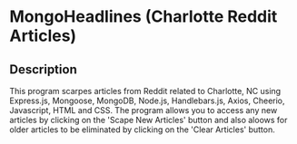 # MongoHeadlines (Charlotte Reddit Articles)

## Description

This program scarpes articles from Reddit related to Charlotte, NC using Express.js, Mongoose, MongoDB, Node.js, Handlebars.js, Axios, Cheerio, Javascript, HTML and CSS. The program allows you to access any new articles by clicking on the 'Scape New Articles' button and also aloows for older articles to be eliminated by clicking on the 'Clear Articles' button.
